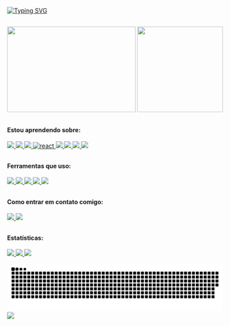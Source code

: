[![Typing SVG](https://readme-typing-svg.herokuapp.com?font=Fira+Code&size=30&pause=1000&color=F7F7F7&random=false&width=450&height=55&lines=Opa%2C+tudo+bom%3F%F0%9F%98%81;Meu+Nome+%C3%A9+Lu%C3%ADs+Felipe;Estudo+Ci%C3%AAncia+da+Computa%C3%A7%C3%A3o%F0%9F%A7%A0;Muito+Prazer!!%F0%9F%98%8C)](https://git.io/typing-svg)
<link rel="stylesheet" href="https://cdn.jsdelivr.net/gh/devicons/devicon@v2.15.1/devicon.min.css">

##
### <img src="https://cdn.discordapp.com/attachments/621493394509922333/908516313675235328/megumin-dance.gif" min-width="200px" height="200px" max-width="200px" width="200px"  align="right" > 

<img  src="https://media.giphy.com/media/v1.Y2lkPTc5MGI3NjExNTU0bGhuOTRxcHNjeXRqbHNkcTl6aTlrbnc5cnZrNmt5a3BqMmtiaCZlcD12MV9pbnRlcm5hbF9naWZfYnlfaWQmY3Q9cw/FjiEgZ4t96hym0kHxV/giphy.gif" height="200px" width = "300px">

##
#### Estou aprendendo sobre:
<div>
  <a href="https://developer.mozilla.org/pt-BR/docs/Web/HTML">
    <img src="https://skillicons.dev/icons?i=html"/>
  </a>
  <a href="https://developer.mozilla.org/pt-BR/docs/Web/CSS">
    <img src="https://skillicons.dev/icons?i=css"/>
  </a>
  <a href="https://developer.mozilla.org/pt-BR/docs/Web/JavaScript">
    <img src="https://skillicons.dev/icons?i=js"/>
  </a>
  <a href="https://pt-br.react.dev">
    <img src="https://skillicons.dev/icons?i=react" alt = "react"/>
  </a>
  <a href="https://nodejs.org">
    <img src="https://skillicons.dev/icons?i=nodejs"/>
  </a>
  <a href="https://skillicons.dev">
    <img src="https://skillicons.dev/icons?i=cs" />
  </a>
  <a href="https://skillicons.dev">
    <img src="https://skillicons.dev/icons?i=dotnet" />
  </a>
  <a href="https://skillicons.dev">
    <img src="https://skillicons.dev/icons?i=mysql" />
  </a>
</div>

##

#### Ferramentas que uso:
<div>
  <a href="https://code.visualstudio.com" >
    <img src="https://skillicons.dev/icons?i=vscode"/>
  </a>
  <a href="https://www.adobe.com/br/products/photoshop.html" >
    <img src="https://skillicons.dev/icons?i=visualstudio"/>
  </a>
  <a href="https://github.com/felipesimi1" >
    <img src="https://skillicons.dev/icons?i=github"/>
  </a>
  <a href="https://git-scm.com" >
    <img src="https://skillicons.dev/icons?i=git"/>
  </a>
  <a href="https://www.adobe.com/br/products/photoshop.html" >
    <img src="https://skillicons.dev/icons?i=ps"/>
  </a>
</div>

##

#### Como entrar em contato comigo:
<div>
  </a>
  <a href="https://www.linkedin.com/in/luis-felipe-simi-202a52212/">
    <img src="https://skillicons.dev/icons?i=linkedin" />
  </a>
  <a href="https://www.instagram.com/_felipesimi/">
    <img src="https://skillicons.dev/icons?i=instagram" />
  </a>
</div>

##
      
#### Estatísticas:

<div>
  <a href="https://github.com/israelltulio">
    <img loading="lazy" height="180em" src="https://github-readme-stats.vercel.app/api/top-langs/?username=felipesimi1&layout=compact&langs_count=7&theme=radical"/>
    <img loading="lazy" height="180em" src="https://github-readme-stats.vercel.app/api/?username=felipesimi1&show_icons=true&include_all_commits=true&theme=radical"/>
    <img loading="lazy" height="153em" src="http://github-readme-streak-stats.herokuapp.com/?user=felipesimi1&amp;theme=radical">
  </a>
</div>    
  
![Snake animation](https://github.com/felipesimi1/felipesimi1/blob/output/github-contribution-grid-snake.svg) 
<a><img src="https://media.giphy.com/media/v1.Y2lkPTc5MGI3NjExMnljdXhrMmVnampxcTc4cTZxa2Fsdm8wZXUwMHFqbjllNWJ1cXkwaCZlcD12MV9pbnRlcm5hbF9naWZfYnlfaWQmY3Q9Zw/2tDQZuljhwHTi/giphy.gif" width="880px"></a>
  
  
